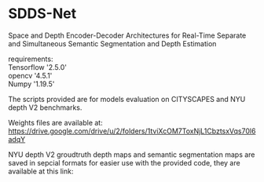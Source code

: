# SDDS-Net
Space and Depth Encoder-Decoder Architectures for Real-Time Separate and Simultaneous Semantic Segmentation and Depth Estimation

requirements: <br />
Tensorflow '2.5.0' <br />
opencv '4.5.1' <br />
Numpy '1.19.5' <br />

The scripts provided are for models evaluation on CITYSCAPES and NYU depth V2 benchmarks.<br />

Weights files are available at: https://drive.google.com/drive/u/2/folders/1tviXcOM7ToxNjL1CbztsxVqs70l6adqY <br />

NYU depth V2 groudtruth depth maps and semantic segmentation maps are saved in sepcial formats for easier use with the provided code, they are available at this link: <br />
